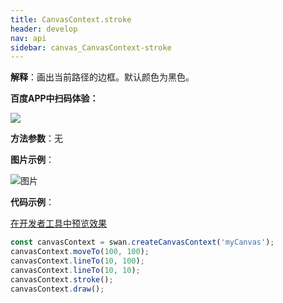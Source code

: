 ```yaml
---
title: CanvasContext.stroke
header: develop
nav: api
sidebar: canvas_CanvasContext-stroke
---
```

 

**解释**：画出当前路径的边框。默认颜色为黑色。

**百度APP中扫码体验：**

<img src="https://b.bdstatic.com/miniapp/assets/images/doc_demo/pages_createCanvasContext.png"  class="demo-qrcode-image" />

**方法参数**：无

**图片示例**：

![图片](../../../../img/api/canvas/stroke.png)


**代码示例**：

<a href="swanide://fragment/779f369cf5eff543e4da417f118376421573723068093" title="在开发者工具中预览效果" target="_self">在开发者工具中预览效果</a>

```js
const canvasContext = swan.createCanvasContext('myCanvas');
canvasContext.moveTo(100, 100);
canvasContext.lineTo(10, 100);
canvasContext.lineTo(10, 10);
canvasContext.stroke();
canvasContext.draw();
```

